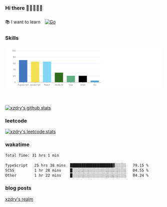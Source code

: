 ### Hi there 👋👋👋👋👋

 :books: I want to learn <a href="https://go.dev/" target="_blank"><img style="margin: 10px" src="https://profilinator.rishav.dev/skills-assets/go-original.svg" alt="Go" height="50" /></a>  

### Skills
![](img/2022-09-05-22-04-20.png)

<br />

[![xzdry's github stats](https://github-readme-stats.vercel.app/api?username=xzdry&count_private=true&show_icons=true&theme=vue)](https://github.com/xzdry)

### leetcode
[![xzdry's leetcode stats](https://leetcard.jacoblin.cool/xzdry-2?theme=light&font=Anek%20Kannada&site=cn)](https://leetcode.cn/u/xzdry-2/)

### wakatime
<!--START_SECTION:waka-->

```text
Total Time: 31 hrs 1 min

TypeScript   25 hrs 38 mins  ███████████████████▓░░░░░   79.15 %
SCSS         1 hr 28 mins    █░░░░░░░░░░░░░░░░░░░░░░░░   04.55 %
Other        1 hr 22 mins    █░░░░░░░░░░░░░░░░░░░░░░░░   04.24 %
```

<!--END_SECTION:waka-->

### blog posts
[xzdry's realm](https://www.justdry.net/)
